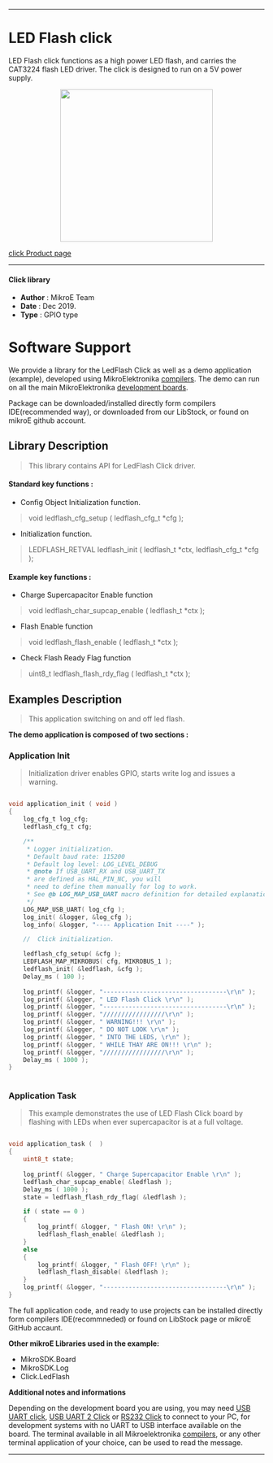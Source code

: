 
---
# LED Flash click

LED Flash click functions as a high power LED flash, and carries the CAT3224 flash LED driver. The click is designed to run on a 5V power supply.

<p align="center">
  <img src="https://download.mikroe.com/images/click_for_ide/ledflash_click.png" height=300px>
</p>

[click Product page](https://www.mikroe.com/led-flash-click)

---


#### Click library 

- **Author**        : MikroE Team
- **Date**          : Dec 2019.
- **Type**          : GPIO type


# Software Support

We provide a library for the LedFlash Click 
as well as a demo application (example), developed using MikroElektronika 
[compilers](https://shop.mikroe.com/compilers). 
The demo can run on all the main MikroElektronika [development boards](https://shop.mikroe.com/development-boards).

Package can be downloaded/installed directly form compilers IDE(recommended way), or downloaded from our LibStock, or found on mikroE github account. 

## Library Description

> This library contains API for LedFlash Click driver.

#### Standard key functions :

- Config Object Initialization function.
> void ledflash_cfg_setup ( ledflash_cfg_t *cfg ); 
 
- Initialization function.
> LEDFLASH_RETVAL ledflash_init ( ledflash_t *ctx, ledflash_cfg_t *cfg );

#### Example key functions :

- Charge Supercapacitor Enable function
> void ledflash_char_supcap_enable ( ledflash_t *ctx );
 
- Flash Enable function
> void ledflash_flash_enable ( ledflash_t *ctx );

- Check Flash Ready Flag function
> uint8_t ledflash_flash_rdy_flag ( ledflash_t *ctx );

## Examples Description

> This application switching on and off led flash.

**The demo application is composed of two sections :**

### Application Init 

> Initialization driver enables GPIO, starts write log and issues a warning. 

```c

void application_init ( void )
{
    log_cfg_t log_cfg;
    ledflash_cfg_t cfg;

    /** 
     * Logger initialization.
     * Default baud rate: 115200
     * Default log level: LOG_LEVEL_DEBUG
     * @note If USB_UART_RX and USB_UART_TX 
     * are defined as HAL_PIN_NC, you will 
     * need to define them manually for log to work. 
     * See @b LOG_MAP_USB_UART macro definition for detailed explanation.
     */
    LOG_MAP_USB_UART( log_cfg );
    log_init( &logger, &log_cfg );
    log_info( &logger, "---- Application Init ----" );

    //  Click initialization.

    ledflash_cfg_setup( &cfg );
    LEDFLASH_MAP_MIKROBUS( cfg, MIKROBUS_1 );
    ledflash_init( &ledflash, &cfg );
    Delay_ms ( 100 );
    
    log_printf( &logger, "----------------------------------\r\n" );
    log_printf( &logger, " LED Flash Click \r\n" );
    log_printf( &logger, "----------------------------------\r\n" );
    log_printf( &logger, "/////////////////\r\n" );
    log_printf( &logger, " WARNING!!! \r\n" );
    log_printf( &logger, " DO NOT LOOK \r\n" );
    log_printf( &logger, " INTO THE LEDS, \r\n" );
    log_printf( &logger, " WHILE THAY ARE ON!!! \r\n" );
    log_printf( &logger, "/////////////////\r\n" );
    Delay_ms ( 1000 );
}
  
```

### Application Task

> This example demonstrates the use of LED Flash Click board by flashing
> with LEDs when ever supercapacitor is at a full voltage.

```c

void application_task (  )
{
    uint8_t state;
    
    log_printf( &logger, " Charge Supercapacitor Enable \r\n" );
    ledflash_char_supcap_enable( &ledflash );
    Delay_ms ( 1000 );
    state = ledflash_flash_rdy_flag( &ledflash );

    if ( state == 0 )
    {
        log_printf( &logger, " Flash ON! \r\n" );
        ledflash_flash_enable( &ledflash );
    }
    else
    {
        log_printf( &logger, " Flash OFF! \r\n" );
        ledflash_flash_disable( &ledflash );
    }
    log_printf( &logger, "----------------------------------\r\n" );
}

```


The full application code, and ready to use projects can be  installed directly form compilers IDE(recommneded) or found on LibStock page or mikroE GitHub accaunt.

**Other mikroE Libraries used in the example:** 

- MikroSDK.Board
- MikroSDK.Log
- Click.LedFlash

**Additional notes and informations**

Depending on the development board you are using, you may need 
[USB UART click](https://shop.mikroe.com/usb-uart-click), 
[USB UART 2 Click](https://shop.mikroe.com/usb-uart-2-click) or 
[RS232 Click](https://shop.mikroe.com/rs232-click) to connect to your PC, for 
development systems with no UART to USB interface available on the board. The 
terminal available in all Mikroelektronika 
[compilers](https://shop.mikroe.com/compilers), or any other terminal application 
of your choice, can be used to read the message.



---
